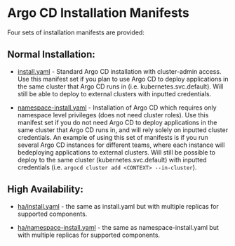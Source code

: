 # Argo CD Installation Manifests

Four sets of installation manifests are provided:

## Normal Installation:

* [install.yaml](install.yaml) - Standard Argo CD installation with cluster-admin access. Use this
  manifest set if you plan to use Argo CD to deploy applications in the same cluster that Argo CD runs
  in (i.e. kubernetes.svc.default). Will still be able to deploy to external clusters with inputted
  credentials.

* [namespace-install.yaml](namespace-install.yaml) - Installation of Argo CD which requires only
  namespace level privileges (does not need cluster roles). Use this manifest set if you do not
  need Argo CD to deploy applications in the same cluster that Argo CD runs in, and will rely solely
  on inputted cluster credentials. An example of using this set of manifests is if you run several
  Argo CD instances for different teams, where each instance will bedeploying applications to
  external clusters. Will still be possible to deploy to the same cluster (kubernetes.svc.default)
  with inputted credentials (i.e. `argocd cluster add <CONTEXT> --in-cluster`).

## High Availability:

* [ha/install.yaml](ha/install.yaml) - the same as install.yaml but with multiple replicas for
  supported components.

* [ha/namespace-install.yaml](ha/namespace-install.yaml) - the same as namespace-install.yaml but
  with multiple replicas for supported components.
